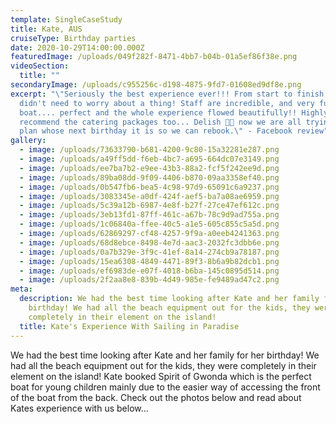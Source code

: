 ```yaml
---
template: SingleCaseStudy
title: Kate, AUS
cruiseType: Birthday parties
date: 2020-10-29T14:00:00.000Z
featuredImage: /uploads/049f282f-8471-4bb7-b04b-01a5ef86f38e.png
videoSection:
  title: ""
secondaryImage: /uploads/c955256c-d198-4875-9fd7-01608ed9df8e.png
excerpt: "\"Seriously the best experience ever!!! From start to finish, you
  didn't need to worry about a thing! Staff are incredible, and very funny,
  boat.... perfect and the whole experience flowed beautifully!! Highly
  recommend the catering packages too... Delish 🙌🏻 now we are all trying to
  plan whose next birthday it is so we can rebook.\" - Facebook review"
gallery:
  - image: /uploads/73633790-b681-4200-9c80-15a32281e287.png
  - image: /uploads/a49ff5dd-f6eb-4bc7-a695-664dc07e3149.png
  - image: /uploads/ee7ba7b2-e9ee-43b3-88a2-fcf5f242ee9d.png
  - image: /uploads/89ba08dd-9f09-4406-b870-09aa3358ef40.png
  - image: /uploads/0b547fb6-bea5-4c98-97d9-65091c6a9237.png
  - image: /uploads/3083345e-a0df-424f-aef5-ba7a08ae6959.png
  - image: /uploads/5c39a12b-6987-4e8f-b27f-27ce47ef612c.png
  - image: /uploads/3eb13fd1-87ff-461c-a67b-78c9d9ad755a.png
  - image: /uploads/1c06840a-ffee-40c5-a1e5-605c855c5a5d.png
  - image: /uploads/62869297-cf48-4257-9f9a-a0eeb4241363.png
  - image: /uploads/68d8ebce-8498-4e7d-aac3-2032fc3dbb6e.png
  - image: /uploads/0a7b329e-3f9c-41ef-8a14-274cb9a78187.png
  - image: /uploads/15ea6308-4849-4471-89f3-8b6a9b82dcb1.png
  - image: /uploads/ef6983de-e07f-4018-b6ba-145c0895d514.png
  - image: /uploads/2f2aa8e8-839b-4d49-985e-fe9489ad47c2.png
meta:
  description: We had the best time looking after Kate and her family for her
    birthday! We had all the beach equipment out for the kids, they were
    completely in their element on the island!
  title: Kate's Experience With Sailing in Paradise
---
```

We had the best time looking after Kate and her family for her birthday! We had all the beach equipment out for the kids, they were completely in their element on the island! Kate booked Spirit of Gwonda which is the perfect boat for young children mainly due to the easier way of accessing the front of the boat from the back.  Check out the photos below and read about Kates experience with us below...